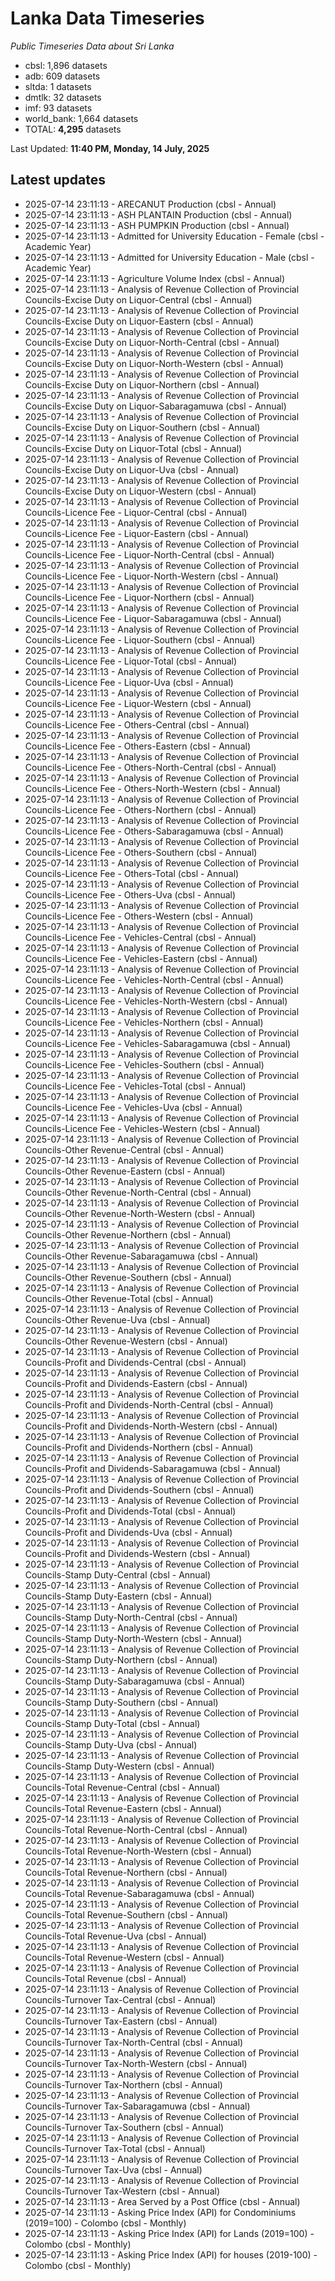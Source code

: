 # Lanka Data Timeseries
*Public Timeseries Data about Sri Lanka*

* cbsl: 1,896 datasets
* adb: 609 datasets
* sltda: 1 datasets
* dmtlk: 32 datasets
* imf: 93 datasets
* world_bank: 1,664 datasets
* TOTAL: **4,295** datasets

Last Updated: **11:40 PM, Monday, 14 July, 2025**

## Latest updates

* 2025-07-14 23:11:13 - ARECANUT Production (cbsl - Annual)
* 2025-07-14 23:11:13 - ASH PLANTAIN Production (cbsl - Annual)
* 2025-07-14 23:11:13 - ASH PUMPKIN Production (cbsl - Annual)
* 2025-07-14 23:11:13 - Admitted for University Education - Female (cbsl - Academic Year)
* 2025-07-14 23:11:13 - Admitted for University Education - Male (cbsl - Academic Year)
* 2025-07-14 23:11:13 - Agriculture Volume Index (cbsl - Annual)
* 2025-07-14 23:11:13 - Analysis of Revenue Collection of Provincial Councils-Excise Duty on Liquor-Central (cbsl - Annual)
* 2025-07-14 23:11:13 - Analysis of Revenue Collection of Provincial Councils-Excise Duty on Liquor-Eastern (cbsl - Annual)
* 2025-07-14 23:11:13 - Analysis of Revenue Collection of Provincial Councils-Excise Duty on Liquor-North-Central (cbsl - Annual)
* 2025-07-14 23:11:13 - Analysis of Revenue Collection of Provincial Councils-Excise Duty on Liquor-North-Western (cbsl - Annual)
* 2025-07-14 23:11:13 - Analysis of Revenue Collection of Provincial Councils-Excise Duty on Liquor-Northern (cbsl - Annual)
* 2025-07-14 23:11:13 - Analysis of Revenue Collection of Provincial Councils-Excise Duty on Liquor-Sabaragamuwa (cbsl - Annual)
* 2025-07-14 23:11:13 - Analysis of Revenue Collection of Provincial Councils-Excise Duty on Liquor-Southern (cbsl - Annual)
* 2025-07-14 23:11:13 - Analysis of Revenue Collection of Provincial Councils-Excise Duty on Liquor-Total (cbsl - Annual)
* 2025-07-14 23:11:13 - Analysis of Revenue Collection of Provincial Councils-Excise Duty on Liquor-Uva (cbsl - Annual)
* 2025-07-14 23:11:13 - Analysis of Revenue Collection of Provincial Councils-Excise Duty on Liquor-Western (cbsl - Annual)
* 2025-07-14 23:11:13 - Analysis of Revenue Collection of Provincial Councils-Licence Fee - Liquor-Central (cbsl - Annual)
* 2025-07-14 23:11:13 - Analysis of Revenue Collection of Provincial Councils-Licence Fee - Liquor-Eastern (cbsl - Annual)
* 2025-07-14 23:11:13 - Analysis of Revenue Collection of Provincial Councils-Licence Fee - Liquor-North-Central (cbsl - Annual)
* 2025-07-14 23:11:13 - Analysis of Revenue Collection of Provincial Councils-Licence Fee - Liquor-North-Western (cbsl - Annual)
* 2025-07-14 23:11:13 - Analysis of Revenue Collection of Provincial Councils-Licence Fee - Liquor-Northern (cbsl - Annual)
* 2025-07-14 23:11:13 - Analysis of Revenue Collection of Provincial Councils-Licence Fee - Liquor-Sabaragamuwa (cbsl - Annual)
* 2025-07-14 23:11:13 - Analysis of Revenue Collection of Provincial Councils-Licence Fee - Liquor-Southern (cbsl - Annual)
* 2025-07-14 23:11:13 - Analysis of Revenue Collection of Provincial Councils-Licence Fee - Liquor-Total (cbsl - Annual)
* 2025-07-14 23:11:13 - Analysis of Revenue Collection of Provincial Councils-Licence Fee - Liquor-Uva (cbsl - Annual)
* 2025-07-14 23:11:13 - Analysis of Revenue Collection of Provincial Councils-Licence Fee - Liquor-Western (cbsl - Annual)
* 2025-07-14 23:11:13 - Analysis of Revenue Collection of Provincial Councils-Licence Fee - Others-Central (cbsl - Annual)
* 2025-07-14 23:11:13 - Analysis of Revenue Collection of Provincial Councils-Licence Fee - Others-Eastern (cbsl - Annual)
* 2025-07-14 23:11:13 - Analysis of Revenue Collection of Provincial Councils-Licence Fee - Others-North-Central (cbsl - Annual)
* 2025-07-14 23:11:13 - Analysis of Revenue Collection of Provincial Councils-Licence Fee - Others-North-Western (cbsl - Annual)
* 2025-07-14 23:11:13 - Analysis of Revenue Collection of Provincial Councils-Licence Fee - Others-Northern (cbsl - Annual)
* 2025-07-14 23:11:13 - Analysis of Revenue Collection of Provincial Councils-Licence Fee - Others-Sabaragamuwa (cbsl - Annual)
* 2025-07-14 23:11:13 - Analysis of Revenue Collection of Provincial Councils-Licence Fee - Others-Southern (cbsl - Annual)
* 2025-07-14 23:11:13 - Analysis of Revenue Collection of Provincial Councils-Licence Fee - Others-Total (cbsl - Annual)
* 2025-07-14 23:11:13 - Analysis of Revenue Collection of Provincial Councils-Licence Fee - Others-Uva (cbsl - Annual)
* 2025-07-14 23:11:13 - Analysis of Revenue Collection of Provincial Councils-Licence Fee - Others-Western (cbsl - Annual)
* 2025-07-14 23:11:13 - Analysis of Revenue Collection of Provincial Councils-Licence Fee - Vehicles-Central (cbsl - Annual)
* 2025-07-14 23:11:13 - Analysis of Revenue Collection of Provincial Councils-Licence Fee - Vehicles-Eastern (cbsl - Annual)
* 2025-07-14 23:11:13 - Analysis of Revenue Collection of Provincial Councils-Licence Fee - Vehicles-North-Central (cbsl - Annual)
* 2025-07-14 23:11:13 - Analysis of Revenue Collection of Provincial Councils-Licence Fee - Vehicles-North-Western (cbsl - Annual)
* 2025-07-14 23:11:13 - Analysis of Revenue Collection of Provincial Councils-Licence Fee - Vehicles-Northern (cbsl - Annual)
* 2025-07-14 23:11:13 - Analysis of Revenue Collection of Provincial Councils-Licence Fee - Vehicles-Sabaragamuwa (cbsl - Annual)
* 2025-07-14 23:11:13 - Analysis of Revenue Collection of Provincial Councils-Licence Fee - Vehicles-Southern (cbsl - Annual)
* 2025-07-14 23:11:13 - Analysis of Revenue Collection of Provincial Councils-Licence Fee - Vehicles-Total (cbsl - Annual)
* 2025-07-14 23:11:13 - Analysis of Revenue Collection of Provincial Councils-Licence Fee - Vehicles-Uva (cbsl - Annual)
* 2025-07-14 23:11:13 - Analysis of Revenue Collection of Provincial Councils-Licence Fee - Vehicles-Western (cbsl - Annual)
* 2025-07-14 23:11:13 - Analysis of Revenue Collection of Provincial Councils-Other Revenue-Central (cbsl - Annual)
* 2025-07-14 23:11:13 - Analysis of Revenue Collection of Provincial Councils-Other Revenue-Eastern (cbsl - Annual)
* 2025-07-14 23:11:13 - Analysis of Revenue Collection of Provincial Councils-Other Revenue-North-Central (cbsl - Annual)
* 2025-07-14 23:11:13 - Analysis of Revenue Collection of Provincial Councils-Other Revenue-North-Western (cbsl - Annual)
* 2025-07-14 23:11:13 - Analysis of Revenue Collection of Provincial Councils-Other Revenue-Northern (cbsl - Annual)
* 2025-07-14 23:11:13 - Analysis of Revenue Collection of Provincial Councils-Other Revenue-Sabaragamuwa (cbsl - Annual)
* 2025-07-14 23:11:13 - Analysis of Revenue Collection of Provincial Councils-Other Revenue-Southern (cbsl - Annual)
* 2025-07-14 23:11:13 - Analysis of Revenue Collection of Provincial Councils-Other Revenue-Total (cbsl - Annual)
* 2025-07-14 23:11:13 - Analysis of Revenue Collection of Provincial Councils-Other Revenue-Uva (cbsl - Annual)
* 2025-07-14 23:11:13 - Analysis of Revenue Collection of Provincial Councils-Other Revenue-Western (cbsl - Annual)
* 2025-07-14 23:11:13 - Analysis of Revenue Collection of Provincial Councils-Profit and Dividends-Central (cbsl - Annual)
* 2025-07-14 23:11:13 - Analysis of Revenue Collection of Provincial Councils-Profit and Dividends-Eastern (cbsl - Annual)
* 2025-07-14 23:11:13 - Analysis of Revenue Collection of Provincial Councils-Profit and Dividends-North-Central (cbsl - Annual)
* 2025-07-14 23:11:13 - Analysis of Revenue Collection of Provincial Councils-Profit and Dividends-North-Western (cbsl - Annual)
* 2025-07-14 23:11:13 - Analysis of Revenue Collection of Provincial Councils-Profit and Dividends-Northern (cbsl - Annual)
* 2025-07-14 23:11:13 - Analysis of Revenue Collection of Provincial Councils-Profit and Dividends-Sabaragamuwa (cbsl - Annual)
* 2025-07-14 23:11:13 - Analysis of Revenue Collection of Provincial Councils-Profit and Dividends-Southern (cbsl - Annual)
* 2025-07-14 23:11:13 - Analysis of Revenue Collection of Provincial Councils-Profit and Dividends-Total (cbsl - Annual)
* 2025-07-14 23:11:13 - Analysis of Revenue Collection of Provincial Councils-Profit and Dividends-Uva (cbsl - Annual)
* 2025-07-14 23:11:13 - Analysis of Revenue Collection of Provincial Councils-Profit and Dividends-Western (cbsl - Annual)
* 2025-07-14 23:11:13 - Analysis of Revenue Collection of Provincial Councils-Stamp Duty-Central (cbsl - Annual)
* 2025-07-14 23:11:13 - Analysis of Revenue Collection of Provincial Councils-Stamp Duty-Eastern (cbsl - Annual)
* 2025-07-14 23:11:13 - Analysis of Revenue Collection of Provincial Councils-Stamp Duty-North-Central (cbsl - Annual)
* 2025-07-14 23:11:13 - Analysis of Revenue Collection of Provincial Councils-Stamp Duty-North-Western (cbsl - Annual)
* 2025-07-14 23:11:13 - Analysis of Revenue Collection of Provincial Councils-Stamp Duty-Northern (cbsl - Annual)
* 2025-07-14 23:11:13 - Analysis of Revenue Collection of Provincial Councils-Stamp Duty-Sabaragamuwa (cbsl - Annual)
* 2025-07-14 23:11:13 - Analysis of Revenue Collection of Provincial Councils-Stamp Duty-Southern (cbsl - Annual)
* 2025-07-14 23:11:13 - Analysis of Revenue Collection of Provincial Councils-Stamp Duty-Total (cbsl - Annual)
* 2025-07-14 23:11:13 - Analysis of Revenue Collection of Provincial Councils-Stamp Duty-Uva (cbsl - Annual)
* 2025-07-14 23:11:13 - Analysis of Revenue Collection of Provincial Councils-Stamp Duty-Western (cbsl - Annual)
* 2025-07-14 23:11:13 - Analysis of Revenue Collection of Provincial Councils-Total Revenue-Central (cbsl - Annual)
* 2025-07-14 23:11:13 - Analysis of Revenue Collection of Provincial Councils-Total Revenue-Eastern (cbsl - Annual)
* 2025-07-14 23:11:13 - Analysis of Revenue Collection of Provincial Councils-Total Revenue-North-Central (cbsl - Annual)
* 2025-07-14 23:11:13 - Analysis of Revenue Collection of Provincial Councils-Total Revenue-North-Western (cbsl - Annual)
* 2025-07-14 23:11:13 - Analysis of Revenue Collection of Provincial Councils-Total Revenue-Northern (cbsl - Annual)
* 2025-07-14 23:11:13 - Analysis of Revenue Collection of Provincial Councils-Total Revenue-Sabaragamuwa (cbsl - Annual)
* 2025-07-14 23:11:13 - Analysis of Revenue Collection of Provincial Councils-Total Revenue-Southern (cbsl - Annual)
* 2025-07-14 23:11:13 - Analysis of Revenue Collection of Provincial Councils-Total Revenue-Uva (cbsl - Annual)
* 2025-07-14 23:11:13 - Analysis of Revenue Collection of Provincial Councils-Total Revenue-Western (cbsl - Annual)
* 2025-07-14 23:11:13 - Analysis of Revenue Collection of Provincial Councils-Total Revenue (cbsl - Annual)
* 2025-07-14 23:11:13 - Analysis of Revenue Collection of Provincial Councils-Turnover Tax-Central (cbsl - Annual)
* 2025-07-14 23:11:13 - Analysis of Revenue Collection of Provincial Councils-Turnover Tax-Eastern (cbsl - Annual)
* 2025-07-14 23:11:13 - Analysis of Revenue Collection of Provincial Councils-Turnover Tax-North-Central (cbsl - Annual)
* 2025-07-14 23:11:13 - Analysis of Revenue Collection of Provincial Councils-Turnover Tax-North-Western (cbsl - Annual)
* 2025-07-14 23:11:13 - Analysis of Revenue Collection of Provincial Councils-Turnover Tax-Northern (cbsl - Annual)
* 2025-07-14 23:11:13 - Analysis of Revenue Collection of Provincial Councils-Turnover Tax-Sabaragamuwa (cbsl - Annual)
* 2025-07-14 23:11:13 - Analysis of Revenue Collection of Provincial Councils-Turnover Tax-Southern (cbsl - Annual)
* 2025-07-14 23:11:13 - Analysis of Revenue Collection of Provincial Councils-Turnover Tax-Total (cbsl - Annual)
* 2025-07-14 23:11:13 - Analysis of Revenue Collection of Provincial Councils-Turnover Tax-Uva (cbsl - Annual)
* 2025-07-14 23:11:13 - Analysis of Revenue Collection of Provincial Councils-Turnover Tax-Western (cbsl - Annual)
* 2025-07-14 23:11:13 - Area Served by a Post Office (cbsl - Annual)
* 2025-07-14 23:11:13 - Asking Price Index (API) for Condominiums (2019=100) - Colombo (cbsl - Monthly)
* 2025-07-14 23:11:13 - Asking Price Index (API) for Lands (2019=100) - Colombo (cbsl - Monthly)
* 2025-07-14 23:11:13 - Asking Price Index (API) for houses (2019-100) - Colombo (cbsl - Monthly)